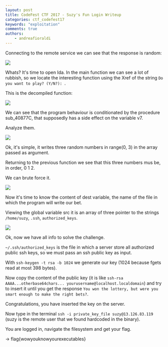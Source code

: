 ```yaml
---
layout: post
title: CodeFest CTF 2017 - Suzy's Fun Login Writeup
categories: ctf_codefest17
keywords: "exploitation"
comments: true
authors:
    - andreafioraldi
---
```




Connecting to the remote service we can see that the response is random:

<img class="img-responsive" src="{{ site-url }}/assets/codefest17/germany-1.png">

Whats? It's time to open Ida.
In the main function we can see a lot of rubbish, so we locate the interesting function using the Xref of the string `Do you want to play? (Y/N?): `.

This is the decompiled function:

<img class="img-responsive" src="{{ site-url }}/assets/codefest17/germany-2.png">

We can see that the program behaviour is conditionated by the procedure sub_40877C, that supposedly has a side effect on the variable v7.

Analyze them.

<img class="img-responsive" src="{{ site-url }}/assets/codefest17/germany-3.png">

Ok, it's simple, it writes three random numbers in range(0, 3) in the array passed as argument.

Returning to the previous function we see that this three numbers mus be, in order, 0 1 2.

We can brute force it.

<img class="img-responsive" src="{{ site-url }}/assets/codefest17/germany-4.png">

Now it's time to know the content of dest variable, the name of the file in which the program will write our bet.

Viewing the global variable src it is an array of three pointer to the strings `/home/suzy`, `.ssh`, `authorized_keys`.

<img class="img-responsive" src="{{ site-url }}/assets/codefest17/germany-5.png">

Ok, now we have all info to solve the challenge.

`~/.ssh/authorized_keys` is the file in which a server store all authorized public ssh keys, so we must pass an ssh public key as input.

With `ssh-keygen -t rsa -b 1024` we generate our key (1024 because fgets read at most 398 bytes).

Now copy the content of the public key (it is like `ssh-rsa AAAA...otherbase64chars... yourusername@localhost.localdomain`) and try to insert it until you get the response `You won the lottery, but were you smart enough to make the right bets?`.

Congratulations, you have inserted the key on the server.

Now type in the terminal `ssh -i private_key_file suzy@13.126.83.119` (suzy is the remote user that we found hardcoded in the binary).

You are logged in, navigate the filesystem and get your flag.

-> flag{wowyouknowyourexecutables}
